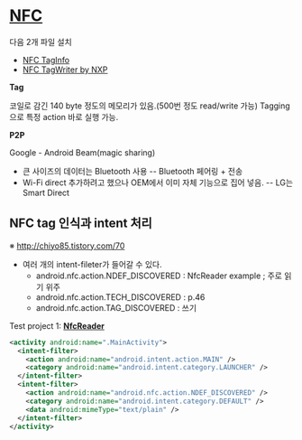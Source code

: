 


# [NFC](https://developer.android.com/guide/topics/connectivity/nfc/)
다음 2개 파일 설치
 - [NFC TagInfo](https://play.google.com/store/apps/details?id=at.mroland.android.apps.nfctaginfo)
 - [NFC TagWriter by NXP](https://play.google.com/store/apps/details?id=com.nxp.nfc.tagwriter)

**Tag**

코일로 감긴 140 byte 정도의 메모리가 있음.(500번 정도 read/write 가능)
Tagging으로 특정 action 바로 실행 가능.

**P2P**

Google - Android Beam(magic sharing)
 - 큰 사이즈의 데이터는 Bluetooth 사용
 -- Bluetooth 페어링 + 전송
 - Wi-Fi direct 추가하려고 했으나 OEM에서 이미 자체 기능으로 집어 넣음.
 -- LG는 Smart Direct
 
## NFC tag 인식과 intent 처리
※ http://chiyo85.tistory.com/70

 - 여러 개의 intent-fileter가 들어갈 수 있다.
   - android.nfc.action.NDEF_DISCOVERED : NfcReader example ; 주로 읽기 위주
   - android.nfc.action.TECH_DISCOVERED : p.46
   - android.nfc.action.TAG_DISCOVERED : 쓰기 

Test project 1: **[NfcReader](https://github.com/neoend/mds-android-connectivity/tree/master/NFC/NfcReader)**

~~~xml
<activity android:name=".MainActivity">
  <intent-filter>
    <action android:name="android.intent.action.MAIN" />
    <category android:name="android.intent.category.LAUNCHER" />
  </intent-filter>
  <intent-filter>
    <action android:name="android.nfc.action.NDEF_DISCOVERED" />
    <category android:name="android.intent.category.DEFAULT" />
    <data android:mimeType="text/plain" />
  </intent-filter>
</activity>
~~~

